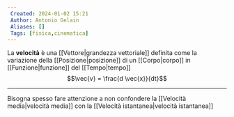 ```yaml
---
 Created: 2024-01-02 15:21
 Author: Antonio Gelain
 Aliases: []
 Tags: [fisica,cinematica]
---
```


La **velocità** è una [[Vettore|grandezza vettoriale]] definita come la variazione della [[Posizione|posizione]] di un [[Corpo|corpo]] in [[Funzione|funzione]] del [[Tempo|tempo]]
$$\vec{v} = \frac{d \vec{x}}{dt}$$

---

Bisogna spesso fare attenzione a non confondere la [[Velocità media|velocità media]] con la [[Velocità istantanea|velocità istantanea]]
